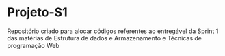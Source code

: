 # Projeto-S1
Repositório criado para alocar códigos referentes ao entregável da Sprint 1 das matérias de Estrutura de dados e Armazenamento e Técnicas de programação Web
